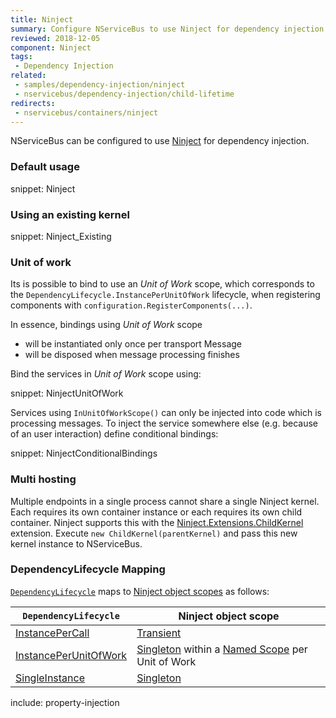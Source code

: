 ```yaml
---
title: Ninject
summary: Configure NServiceBus to use Ninject for dependency injection.
reviewed: 2018-12-05
component: Ninject
tags:
 - Dependency Injection
related:
 - samples/dependency-injection/ninject
 - nservicebus/dependency-injection/child-lifetime
redirects:
 - nservicebus/containers/ninject
---
```


NServiceBus can be configured to use [Ninject](http://www.ninject.org/) for dependency injection.


### Default usage

snippet: Ninject


### Using an existing kernel

snippet: Ninject_Existing


### Unit of work

Its is possible to bind to use an _Unit of Work_ scope, which corresponds to the `DependencyLifecycle.InstancePerUnitOfWork` lifecycle, when registering components with `configuration.RegisterComponents(...)`.

In essence, bindings using _Unit of Work_ scope

 * will be instantiated only once per transport Message
 * will be disposed when message processing finishes

Bind the services in _Unit of Work_ scope using:

snippet: NinjectUnitOfWork

Services using `InUnitOfWorkScope()` can only be injected into code which is processing messages. To inject the service somewhere else (e.g. because of an user interaction) define conditional bindings:

snippet: NinjectConditionalBindings

### Multi hosting

Multiple endpoints in a single process cannot share a single Ninject kernel. Each requires its own container instance or each requires its own child container. Ninject supports this with the [Ninject.Extensions.ChildKernel](https://github.com/ninject/Ninject.Extensions.ChildKernel) extension. Execute `new ChildKernel(parentKernel)` and pass this new kernel instance to NServiceBus.


### DependencyLifecycle Mapping

[`DependencyLifecycle`](/nservicebus/dependency-injection/) maps to [Ninject object scopes](https://github.com/ninject/ninject/wiki/Object-Scopes) as follows:

| `DependencyLifecycle`                                                                                             | Ninject object scope                                                                                                        |
|-----------------------------------------------------------------------------------------------------------------|---------------------------------------------------------------------------------------------------------------------------|
| [InstancePerCall](/nservicebus/dependency-injection/) | [Transient](https://github.com/ninject/ninject/wiki/Object-Scopes)         |
| [InstancePerUnitOfWork](/nservicebus/dependency-injection/)                    | [Singleton](https://github.com/ninject/ninject/wiki/Object-Scopes) within a [Named Scope](https://github.com/ninject/ninject.extensions.namedscope/wiki) per Unit of Work |
| [SingleInstance](/nservicebus/dependency-injection/)                                  | [Singleton](https://github.com/ninject/ninject/wiki/Object-Scopes)                          |


include: property-injection